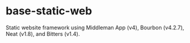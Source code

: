 # base-static-web

Static website framework using Middleman App (v4),
Bourbon (v4.2.7), Neat (v1.8), and Bitters (v1.4).
